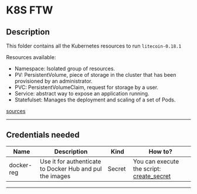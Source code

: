 # K8S FTW

## Description

This folder contains all the Kubernetes resources to run `litecoin-0.18.1`

Resources available:

- Namespace: Isolated group of resources.
- PV: PersistentVolume, piece of storage in the cluster that has been provisioned by an administrator.
- PVC: PersistentVolumeClaim, request for storage by a user.
- Service: abstract way to expose an application running.
- Statefulset: Manages the deployment and scaling of a set of Pods.

[sources](https://kubernetes.io/docs/)

---

## Credentials needed

| Name | Description | Kind | How to?
| --- | --- | ---  | --- |
| docker-reg | Use it for authenticate to Docker Hub and pul the images | Secret | You can execute the script: [create_secret](https://github.com/jrmanes/kubelite/blob/master/k8s-ftw/scripts/create_secret.sh) |

---